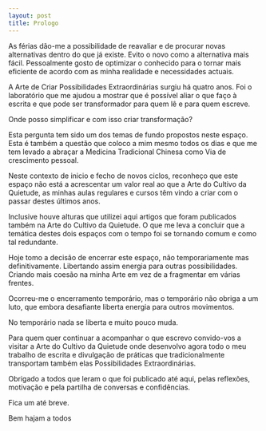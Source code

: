 ```yaml
---
layout: post
title: Prologo
---
```

As férias dão-me a possibilidade de reavaliar e de procurar novas alternativas dentro do que já existe.  Evito o novo como a alternativa mais fácil. Pessoalmente gosto de optimizar o conhecido para o tornar mais eficiente de acordo com as minha realidade e necessidades actuais.

A Arte de Criar Possibilidades Extraordinárias surgiu há quatro anos. Foi o laboratório que me ajudou a mostrar que é possível aliar o que faço à escrita e que pode ser transformador para quem lê e para quem escreve.

Onde posso simplificar e com isso criar transformação?

Esta pergunta tem sido um dos temas de fundo propostos neste espaço. Esta é também a questão que coloco a mim mesmo todos os dias e que me tem levado a abraçar a Medicina Tradicional Chinesa como Via de crescimento pessoal.

Neste contexto de inicio e fecho de novos ciclos, reconheço que este espaço não está a acrescentar um valor real ao que a Arte do Cultivo da Quietude, as minhas aulas regulares e cursos têm vindo a criar com o passar destes últimos anos.

Inclusive houve alturas que utilizei aqui artigos que foram publicados também na Arte do Cultivo da Quietude. O que me leva a concluir que a temática destes dois espaços com o tempo foi se tornando comum e como tal redundante.

Hoje tomo a decisão de encerrar este espaço, não temporariamente mas definitivamente. Libertando assim energia para outras possibilidades. Criando mais coesão na minha Arte em vez de a fragmentar em várias frentes.

Ocorreu-me o encerramento temporário, mas o temporário não obriga a um luto, que embora desafiante liberta energia para outros movimentos.

No temporário nada se liberta e muito pouco muda.

Para quem quer continuar a acompanhar o que escrevo convido-vos a visitar a Arte do Cultivo da Quietude onde desenvolvo agora todo o meu trabalho de escrita e divulgação de práticas que tradicionalmente transportam também elas Possibilidades Extraordinárias.

Obrigado a todos que leram o que foi publicado até aqui, pelas reflexões, motivação e pela partilha de conversas e confidências.

Fica um até breve.

Bem hajam a todos